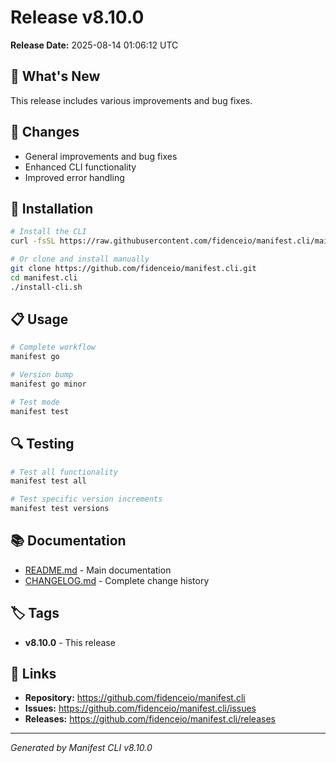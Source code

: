 # Release v8.10.0

**Release Date:** 2025-08-14 01:06:12 UTC

## 🎯 What's New

This release includes various improvements and bug fixes.

## 🔧 Changes

- General improvements and bug fixes
- Enhanced CLI functionality
- Improved error handling

## 🚀 Installation

```bash
# Install the CLI
curl -fsSL https://raw.githubusercontent.com/fidenceio/manifest.cli/main/install-cli.sh | bash

# Or clone and install manually
git clone https://github.com/fidenceio/manifest.cli.git
cd manifest.cli
./install-cli.sh
```

## 📋 Usage

```bash
# Complete workflow
manifest go

# Version bump
manifest go minor

# Test mode
manifest test
```

## 🔍 Testing

```bash
# Test all functionality
manifest test all

# Test specific version increments
manifest test versions
```

## 📚 Documentation

- [README.md](README.md) - Main documentation
- [CHANGELOG.md](CHANGELOG.md) - Complete change history

## 🏷️ Tags

- **v8.10.0** - This release

## 🔗 Links

- **Repository:** https://github.com/fidenceio/manifest.cli
- **Issues:** https://github.com/fidenceio/manifest.cli/issues
- **Releases:** https://github.com/fidenceio/manifest.cli/releases

---

*Generated by Manifest CLI v8.10.0*
